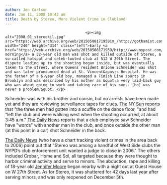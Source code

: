 ```yaml
---
author: Jen Carlson
date: Jan 11, 2008 10:42 am
title: Death by Stereo, More Violent Crime in Clubland
---
```


	
										<p><img alt="2008_01_stereokil.jpg" src="https://web.archive.org/web/20150508171959im_/http://gothamist.com/attachments/arts_jen/2008_01_stereokil.jpg" width="240" height="314" class="left">Early <a href="https://web.archive.org/web/20150508171959/http://www.nypost.com/seven/01102008/news/regionalnews/man_shot_to_death_at_stereo_760499.htm">yesterday morning</a> a 32-year old man was shot and killed outside of Stereo, a so-called hotspot and celeb-touted club at 512 W 29th Street. The dispute leading up to the shooting began inside, but was eventually taken to the street, where Queens resident Brione Schneider was shot and was later pronounced dead at St. Vincent&apos;s Hospital. He was the father of a 6-year old boy, managed a Finish Line sports in Brooklyn and was described by his mother as &quot;a very laid-back guy who was about going to work and taking care of his son...[he] was never a problem.&quot; </p>

<p>Schneider was with his brother and cousin, but no arrests have been made yet and they are reviewing surveillance tapes for clues. <a href="https://web.archive.org/web/20150508171959/http://www.nysun.com/article/69394">The NY Sun</a> reports that &quot;the three men had gotten into a scuffle on the dance floor, &quot;and had &quot;left the club and were walking west when the shooting occurred, at about 3:45 a.m.&quot; <a href="https://web.archive.org/web/20150508171959/http://www.nydailynews.com/news/ny_crime/2008/01/11/2008-01-11_shooting_death_outside_chelsea_club.html">The Daily News</a> reports that a club employee saw Schneider have &quot;words&quot; with another man in the club, and once outside the other man (at this point in a car) shot Schneider in the back.</p>

<p><a href="https://web.archive.org/web/20150508171959/http://www.nydailynews.com/news/ny_crime/2008/01/10/2008-01-10_man_killed_outside_west_chelsea_club_in_.html">The Daily News</a> (who have a chart tracking violent crimes in the area back to 2006) point out that &quot;Stereo was among a handful of West Side clubs the NYPD&#x2019;s club enforcement unit wanted a judge to close in 2006.&quot; The others included Crobar, Home and Sol, all targeted because they were thought to harbor criminal activity and serve to minors. The abduction, rape and killing of 18-year old <a href="https://web.archive.org/web/20150508171959/http://gothamist.com/2006/07/28/murder_1.php">Jennifer Moore</a> began nearby with a night out at Guest House on W 27th Street. As for Stereo, it was shuttered for 42 days last year after serving minors, and was only reopened on December 5th. </p>					
										
									
				